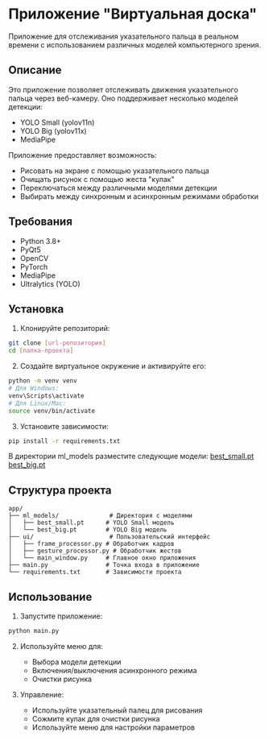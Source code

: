 # Приложение "Виртуальная доска"

Приложение для отслеживания указательного пальца в реальном времени с использованием различных моделей компьютерного зрения.

## Описание

Это приложение позволяет отслеживать движения указательного пальца через веб-камеру. Оно поддерживает несколько моделей детекции:
- YOLO Small (yolov11n)
- YOLO Big (yolov11x)
- MediaPipe

Приложение предоставляет возможность:
- Рисовать на экране с помощью указательного пальца
- Очищать рисунок с помощью жеста "кулак"
- Переключаться между различными моделями детекции
- Выбирать между синхронным и асинхронным режимами обработки

## Требования

- Python 3.8+
- PyQt5
- OpenCV
- PyTorch
- MediaPipe
- Ultralytics (YOLO)

## Установка

1. Клонируйте репозиторий:
```bash
git clone [url-репозитория]
cd [папка-проекта]
```

2. Создайте виртуальное окружение и активируйте его:
```bash
python -m venv venv
# Для Windows:
venv\Scripts\activate
# Для Linux/Mac:
source venv/bin/activate
```

3. Установите зависимости:
```bash
pip install -r requirements.txt
```

В директории ml_models разместите следующие модели:
[best_small.pt](https://drive.google.com/file/d/1_OjHbrPf2JUzOZyT0aEH9QSxgo4TbIPj/view?usp=sharing)
[best_big.pt](https://drive.google.com/file/d/1EM9nZhQ6msn4Kq-mX7u-LvUPnTbXM2Ux/view?usp=sharing)

## Структура проекта

```
app/
├── ml_models/              # Директория с моделями
│   ├── best_small.pt      # YOLO Small модель
│   └── best_big.pt        # YOLO Big модель
├── ui/                     # Пользовательский интерфейс
│   ├── frame_processor.py # Обработчик кадров
│   ├── gesture_processor.py # Обработчик жестов
│   └── main_window.py     # Главное окно приложения
├── main.py                # Точка входа в приложение
└── requirements.txt       # Зависимости проекта
```

## Использование

1. Запустите приложение:
```bash
python main.py
```

2. Используйте меню для:
   - Выбора модели детекции
   - Включения/выключения асинхронного режима
   - Очистки рисунка

3. Управление:
   - Используйте указательный палец для рисования
   - Сожмите кулак для очистки рисунка
   - Используйте меню для настройки параметров